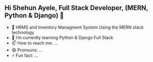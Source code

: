 ## Hi Shehun Ayele, Full Stack Developer, (MERN, Python & Django) 👋

- 🔭 HRMS and Inventory Managment System Using the MERN stack technology
- 🌱 I’m currently learning Python & Django Full Stack 
- 📫 How to reach me: ...
- 😄 Pronouns: ...
- ⚡ Fun fact: ...

